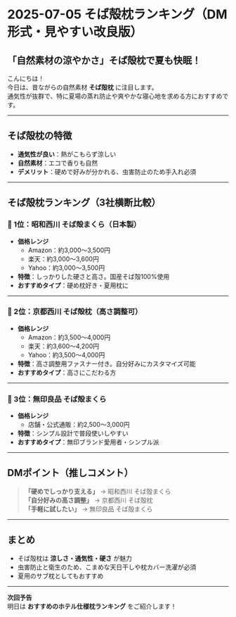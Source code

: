 # 2025-07-05 そば殻枕ランキング（DM形式・見やすい改良版）

## 「自然素材の涼やかさ」そば殻枕で夏も快眠！

こんにちは！  
今日は、昔ながらの自然素材 **そば殻枕** に注目します。  
通気性が抜群で、特に夏場の蒸れ防止や爽やかな寝心地を求める方におすすめです。

---

## そば殻枕の特徴
- **通気性が良い**：熱がこもらず涼しい
- **自然素材**：エコで香りも自然
- **デメリット**：硬めで好みが分かれる、虫害防止のため手入れ必須

---

## そば殻枕ランキング（3社横断比較）

### 🥇 1位：昭和西川 そば殻まくら（日本製）
- **価格レンジ**  
  - Amazon：約3,000〜3,500円  
  - 楽天：約3,000〜3,600円  
  - Yahoo：約3,000〜3,500円
- **特徴**：しっかりした硬さと高さ。国産そば殻100%使用
- **おすすめタイプ**：硬め枕好き・夏用枕に

---

### 🥈 2位：京都西川 そば殻枕（高さ調整可）
- **価格レンジ**  
  - Amazon：約3,500〜4,000円  
  - 楽天：約3,600〜4,200円  
  - Yahoo：約3,500〜4,000円
- **特徴**：高さ調整用ファスナー付き。自分好みにカスタマイズ可能
- **おすすめタイプ**：高さにこだわる方

---

### 🥉 3位：無印良品 そば殻まくら
- **価格レンジ**  
  - 店舗・公式通販：約2,500〜3,000円
- **特徴**：シンプル設計で普段使いしやすい
- **おすすめタイプ**：無印ブランド愛用者・シンプル派

---

## DMポイント（推しコメント）
> **「硬めでしっかり支える」** → 昭和西川 そば殻まくら  
> **「自分好みの高さ調整」** → 京都西川 そば殻枕  
> **「手軽に試したい」** → 無印良品 そば殻まくら

---

## まとめ
- そば殻枕は **涼しさ・通気性・硬さ** が魅力
- 虫害防止と衛生のため、こまめな天日干しや枕カバー洗濯が必須
- 夏用のサブ枕としてもおすすめ

---

**次回予告**  
明日は **おすすめのホテル仕様枕ランキング** をご紹介します！
